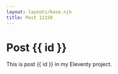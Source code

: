 ```yaml
---
layout: layouts/base.njk
title: Post 11159
---
```


# Post {{ id }}

This is post {{ id }} in my Eleventy project.
